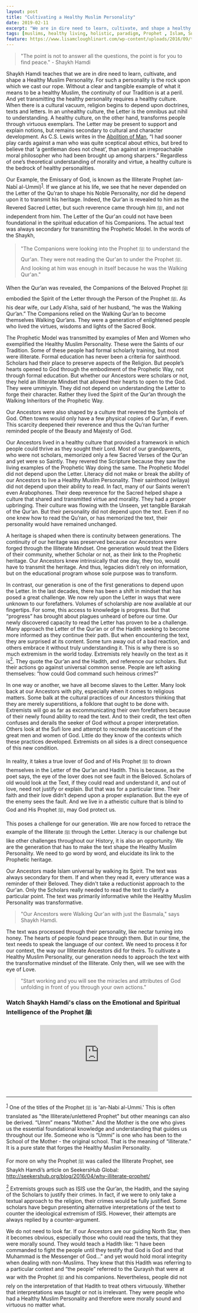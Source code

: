 ```yaml
---
layout: post
title: "Cultivating a Healthy Muslim Personality"
date: 2019-02-11
excerpt: "We are in dire need to learn, cultivate, and shape a healthy Muslim personality."
tags: [muslims, healthy living, holistic, paradigm, Prophet , Islam, Sufism]
feature: https://www.lisamcloughlinart.com/wp-content/uploads/2016/09/treelungs.png
---
```


> "The point is not to answer all the questions, the point is for you to find peace." - Shaykh Hamdi

<p id="section3">Shaykh Hamdi teaches that we are in dire need to learn, cultivate, and shape a Healthy Muslim Personality. For such a personality is the rock upon which we cast our rope. Without a clear and tangible example of what it means to be a healthy Muslim, the continuity of our Tradition is at a peril. And yet transmitting the healthy personality requires a healthy culture. When there is a cultural vacuum, religion begins to depend upon doctrines, texts and letters. In an unhealthy culture, the Letter is the omnibus aut nihil to understanding. A healthy culture, on the other hand, transforms people through virtuous exemplars. The Letter may be present to support and explain notions, but remains secondary to cultural and character development. As C.S. Lewis writes in the <a href="http://www.samizdat.qc.ca/cosmos/philo/AbolitionofMan.pdf">Abolition of Man</a>, “I had sooner play cards against a man who was quite sceptical about ethics, but bred to believe that ‘a gentleman does not cheat’, than against an irreproachable moral philosopher who had been brought up among sharpers.” Regardless of one’s theoretical understanding of morality and virtue, a healthy culture is the bedrock of healthy personalities.</p>


Our Example, the Emissary of God, is known as the Illiterate Prophet (an-Nabī al-Ummi)<sup><a href="#section1">1</a></sup>. If we glance at his life, we see that he never  depended on the Letter of the Qu’ran to shape his Noble Personality, nor did he depend upon it to transmit his heritage. Indeed, the Qur’an is revealed to him as the Revered Sacred Letter, but such reverence came through him ﷺ, and not independent from him. The Letter of the Qur'an could not have been foundational in the spiritual education of his Companions. The actual text was always secondary for transmitting the Prophetic Model. In the words of the Shaykh,
> "The Companions were looking into the Prophet ﷺ to understand the Qur'an. They were not reading the Qur'an to under the Prophet ﷺ. And looking at him was enough in itself because he was the Walking Qur'an."

When the Qur’an was revealed, the Companions of the Beloved Prophet ﷺ embodied the Spirit of the Letter through the Person of the Prophet ﷺ. As his dear wife, our Lady A’isha, said of her husband, “he was the Walking Qur’an.” The Companions relied on the Walking Qur’an to become themselves Walking Qur’ans. They were a generation of enlightened people who lived the virtues, wisdoms and lights of the Sacred Book.


The Prophetic Model was transmitted by examples of Men and Women who exemplified the Healthy Muslim Personality. These were the Saints of our Tradition. Some of these people had formal scholarly training, but most were illiterate. Formal education has never been a criteria for sainthood. Scholars had their place to preserve aspects of the Religion. But people’s hearts opened to God through the embodiment of the Prophetic Way, not through formal education. But whether our Ancestors were scholars or not, they held an Illiterate Mindset that allowed their hearts to open to the God. They were ummiyyin. They did not depend on understanding the Letter to forge their character. Rather they lived the Spirit of the Qur’an through the Walking Inheritors of the Prophetic Way.


Our Ancestors were also shaped by a culture that revered the Symbols of God. Often towns would only have a few physical copies of Qur’an, if even. This scarcity deepened their reverence and thus the Qu’ran further reminded people of the Beauty and Majesty of God.


Our Ancestors lived in a healthy culture that provided a framework in which people could thrive as they sought their Lord. Most of our grandparents, who were not scholars, memorized only a few Sacred Verses of the Qur’an and yet were so Saintly. They revered the Scripture because they saw the living examples of the Prophetic Way doing the same. The Prophetic Model did not depend upon the Letter. Literacy did not make or break the ability of our Ancestors to live a Healthy Muslim Personality. Their sainthood (wilaya) did not depend upon their ability to read. In fact, many of our Saints weren’t even Arabophones. Their deep reverence for the Sacred helped shape a culture that shared and transmitted virtue and morality. They had a proper upbringing. Their culture was flowing with the Unseen, yet tangible Barakah of the Qur’an.  But their personality did not depend upon the text. Even if no one knew how to read the Qu’ran, or has memorized the text, their personality would have remained unchanged.


A heritage is shaped when there is continuity between generations. The continuity of our heritage was preserved because our Ancestors were forged through the Illiterate Mindset. One generation would treat the Elders of their community, whether Scholar or not, as their link to the Prophetic heritage. Our Ancestors knew intrinsically that one day, they too, would have to transmit the heritage. And thus, legacies didn’t rely on information, but on the educational program whose sole purpose was to transform.

<p id="section4">In contrast, our generation is one of the first generations to depend upon the Letter. In the last decades, there has been a shift in mindset that has posed a great challenge. We now rely upon the Letter in ways that were unknown to our forefathers. Volumes of scholarship are now available at our fingertips. For some, this access to knowledge is progress. But that “progress” has brought about plagues unheard of before our time. Our newly discovered capacity to read the Letter has proven to be a challenge. Many approach the Letter of the Qur’an or of the Hadith seeking to become more informed as they continue their path. But when encountering the text, they are surprised at its content. Some turn away out of a bad reaction, and others embrace it without truly understanding it. This is why there is so much extremism in the world today. Extremists rely heavily on the text as it is<a href="#section2"><sup>2</sup></a>. They quote the Qur’an and the Hadith, and reference our scholars. But their actions go against universal common sense. People are left asking themselves: “how could God command such heinous crimes?”</p>

In one way or another, we have all become slaves to the Letter. Many look back at our Ancestors with pity, especially when it comes to religious matters. Some balk at the cultural practices of our Ancestors thinking that they are merely superstitions, a folklore that ought to be done with. Extremists will go as far as excommunicating their own forefathers because of their newly found ability to read the text. And to their credit, the text often confuses and derails the seeker of God without a proper interpretation. Others look at the Sufi lore and attempt to recreate the asceticism of the great men and women of God. Little do they know of the contexts which these practices developed. Extremists on all sides is a direct consequence of this new condition.

In reality, it takes a true lover of God and of His Prophet ﷺ to drown themselves in the Letter of the Qur’an and Hadith. This is because, as the poet says, the eye of the lover does not see fault in the Beloved. Scholars of old would look at the Text, if they could read and understand it, and out of love, need not justify or explain. But that was for a particular time. Their faith and their love didn’t depend upon a proper explanation. But the eye of the enemy sees the fault. And we live in a atheistic culture that is blind to God and His Prophet ﷺ, may God protect us.


This poses a challenge for our generation. We are now forced to retrace the example of the Illiterate ﷺ through the Letter. Literacy is our challenge but like other challenges throughout our History, it is also an opportunity. We are the generation that has to make the text shape the Healthy Muslim Personality. We need to go word by word, and elucidate its link to the Prophetic heritage. 

Our Ancestors made Islam universal by walking its Spirit. The text was always secondary for them. If and when they read it, every utterance was a reminder of their Beloved. They didn't take a reductionist approach to the Qur'an. Only the Scholars really needed to read the text to clarify a particular point. The text was primarily informative while the Healthy Muslim Personality was transformative. 

> "Our Ancestors were Walking Qur'an with just the Basmala," says Shaykh Hamdi.

The text was processed through their personality, like nectar turning into honey. The hearts of people found peace through them. But in our time, the text needs to speak the language of our context. We need to process it for our context, the way our Illiterate Ancestors did for theirs. To cultivate a Healthy Muslim Personality, our generation needs to approach the text with the transformative mindset of the Illiterate. Only then, will we see with the eye of Love.

> "Start working and you will see the miracles and attributes of God unfolding in front of you through your own actions."

### Watch Shaykh Hamdi's class on the Emotional and Spiritual Intelligence of the Prophet ﷺ

<center><iframe src="https://www.facebook.com/plugins/video.php?href=https%3A%2F%2Fwww.facebook.com%2Fshaykhhamdi%2Fvideos%2F461515164383484%2F&show_text=0&width=560" width="320" height="180" style="border:none;overflow:hidden" scrolling="no" frameborder="0" allowTransparency="true" allowFullScreen="true"></iframe></center>

<hr>

<p id="section1"><sup><a href="#section3">1</a></sup> One of the titles of the Prophet ﷺ is 'an-Nabi al-Ummi.' This is often translated as "the Illiterate/unlettered Prophet" but other meanings can also be derived. “Umm” means "Mother." And the Mother is the one who gives us the essential foundational knowledge and understanding that guides us throughout our life. Someone who is “Ummi” is one who has been to the School of the Mother - the original school. That is the meaning of “illiterate.” It is a pure state that forges the Healthy Muslim Personality.

For more on why the Prophet ﷺ was called the Illiterate Prophet, see Shaykh Hamdi’s article on SeekersHub Global: <a href=" http://seekershub.org/blog/2016/04/why-illiterate-prophet/">http://seekershub.org/blog/2016/04/why-illiterate-prophet/</a></p>

<p id="section2"><a href="#section4"><sup>2</sup></a> Extremists groups such as ISIS use the Qur’an, the Hadith, and the saying of the Scholars to justify their crimes. In fact, if we were to only take a textual approach to the religion, their crimes would be fully justified. Some scholars have begun presenting alternative interpretations of the text to counter the ideological extremism of ISIS. However, their attempts are always replied by a counter-argument.

We do not need to look far. If our Ancestors are our guiding North Star, then it becomes obvious, especially those who could read the texts, that they were morally sound. They would teach a Hadith like: “I have been commanded to fight the people until they testify that God is God and that Muhammad is the Messenger of God…” and yet would hold moral integrity when dealing with non-Muslims. They knew that this Hadith was referring to a particular context and “the people” referred to the Quraysh that were at war with the Prophet ﷺ and his companions. Nevertheless, people did not rely on the interpretation of that Hadith to treat others virtuously. Whether that interpretations was taught or not is irrelevant. They were people who had a Healthy Muslim Personality and therefore were morally sound and virtuous no matter what.</p>
